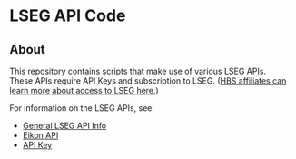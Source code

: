# LSEG API Code
## About 
This repository contains scripts that make use of various LSEG APIs.  
These APIs require API Keys and subscription to LSEG.  ([HBS affiliates can learn more about access to LSEG here.](https://www.library.hbs.edu/databases-cases-and-more/databases/lseg-workspace]))  

For information on the LSEG APIs, see:

- [General LSEG API Info](https://developers.lseg.com/en/api-catalog)
- [Eikon API](https://developers.lseg.com/en/api-catalog/eikon/eikon-data-api)
- [API Key](https://developers.lseg.com/en/article-catalog/article/consume-real-time-data-with-refinitiv-data-platform)

